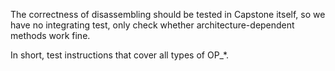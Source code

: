 The correctness of disassembling should be tested in Capstone itself,
so we have no integrating test, only check whether architecture-dependent methods work fine.

In short, test instructions that cover all types of OP_*.
